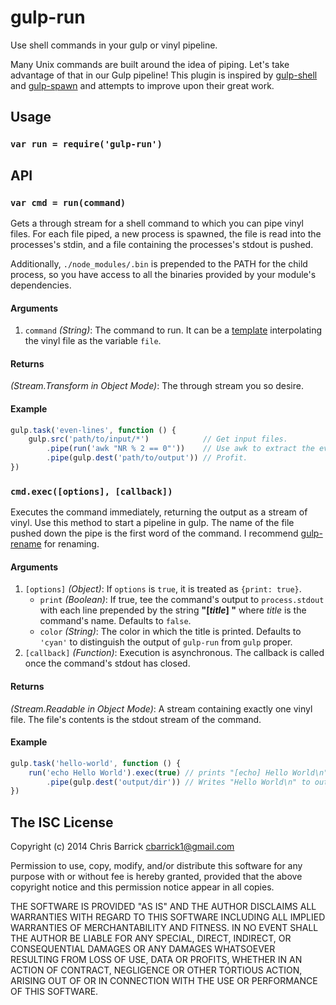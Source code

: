 gulp-run
==================================================
Use shell commands in your gulp or vinyl pipeline.

Many Unix commands are built around the idea of piping. Let's take advantage of that in our Gulp pipeline! This plugin is inspired by [gulp-shell] and [gulp-spawn] and attempts to improve upon their great work.


Usage
--------------------------------------------------

### `var run = require('gulp-run')`


API
--------------------------------------------------

### `var cmd = run(command)`

Gets a through stream for a shell command to which you can pipe vinyl files. For each file piped, a new process is spawned, the file is read into the processes's stdin, and a file containing the processes's stdout is pushed.

Additionally, `./node_modules/.bin` is prepended to the PATH for the child process, so you have access to all the binaries provided by your module's dependencies.

#### Arguments
1. `command` *(String)*: The command to run. It can be a [template] interpolating the vinyl file as the variable `file`.

#### Returns
*(Stream.Transform in Object Mode)*: The through stream you so desire.

#### Example
```javascript
gulp.task('even-lines', function () {
    gulp.src('path/to/input/*')            // Get input files.
        .pipe(run('awk "NR % 2 == 0"'))    // Use awk to extract the even lines.
        .pipe(gulp.dest('path/to/output')) // Profit.
})
```


### `cmd.exec([options], [callback])`

Executes the command immediately, returning the output as a stream of vinyl. Use this
method to start a pipeline in gulp. The name of the file pushed down the pipe is the first
word of the command. I recommend [gulp-rename] for renaming.

#### Arguments
1. `[options]` *(Object)*: If `options` is `true`, it is treated as `{print: true}`.
    - `print` *(Boolean)*: If true, tee the command's output to `process.stdout` with each
        line prepended by the string **"[*title*] "** where *title* is the command's name.
        Defaults to `false`.
    - `color` *(String)*: The color in which the title is printed. Defaults to `'cyan'` to
        distinguish the output of `gulp-run` from `gulp` proper.
2. `[callback]` *(Function)*: Execution is asynchronous. The callback is called once the
    command's stdout has closed.

#### Returns
*(Stream.Readable in Object Mode)*: A stream containing exactly one vinyl file. The file's contents is the stdout stream of the command.

#### Example
```javascript
gulp.task('hello-world', function () {
    run('echo Hello World').exec(true) // prints "[echo] Hello World\n"
        .pipe(gulp.dest('output/dir')) // Writes "Hello World\n" to output/dir/echo
})
```


The ISC License
--------------------------------------------------

Copyright (c) 2014 Chris Barrick <cbarrick1@gmail.com>

Permission to use, copy, modify, and/or distribute this software for any purpose with or without fee is hereby granted, provided that the above copyright notice and this permission notice appear in all copies.

THE SOFTWARE IS PROVIDED "AS IS" AND THE AUTHOR DISCLAIMS ALL WARRANTIES WITH REGARD TO THIS SOFTWARE INCLUDING ALL IMPLIED WARRANTIES OF MERCHANTABILITY AND FITNESS. IN NO EVENT SHALL THE AUTHOR BE LIABLE FOR ANY SPECIAL, DIRECT, INDIRECT, OR CONSEQUENTIAL DAMAGES OR ANY DAMAGES WHATSOEVER RESULTING FROM LOSS OF USE, DATA OR PROFITS, WHETHER IN AN ACTION OF CONTRACT, NEGLIGENCE OR OTHER TORTIOUS ACTION, ARISING OUT OF OR IN CONNECTION WITH THE USE OR PERFORMANCE OF THIS SOFTWARE.



[gulp-rename]: https://github.com/hparra/gulp-rename
[gulp-shell]: https://github.com/sun-zheng-an/gulp-shell
[gulp-spawn]: https://github.com/hparra/gulp-spawn
[template]: http://lodash.com/docs#template

